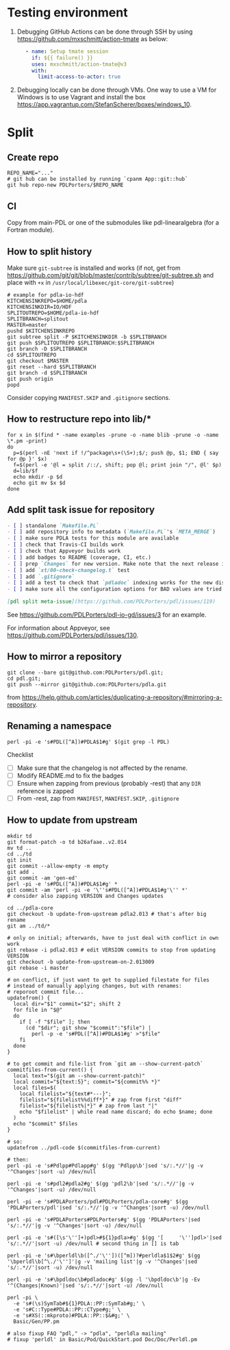 # Testing environment

1. Debugging GitHub Actions can be done through SSH by using
   <https://github.com/mxschmitt/action-tmate> as below:

```yaml
      - name: Setup tmate session
        if: ${{ failure() }}
        uses: mxschmitt/action-tmate@v3
        with:
          limit-access-to-actor: true
```

2. Debugging locally can be done through VMs. One way to use a VM for Windows
   is to use Vagrant and install the box
   <https://app.vagrantup.com/StefanScherer/boxes/windows_10>.

# Split

## Create repo

```
REPO_NAME="..."
# git hub can be installed by running `cpanm App::git::hub`
git hub repo-new PDLPorters/$REPO_NAME
```

## CI

Copy from main-PDL or one of the submodules like pdl-linearalgebra (for a Fortran module).

## How to split history
Make sure `git-subtree` is installed and works (if not, get from
https://github.com/git/git/blob/master/contrib/subtree/git-subtree.sh and place
with `+x` in `/usr/local/libexec/git-core/git-subtree`)
```shell
# example for pdla-io-hdf
KITCHENSINKREPO=$HOME/pdla
KITCHENSINKDIR=IO/HDF
SPLITOUTREPO=$HOME/pdla-io-hdf
SPLITBRANCH=splitout
MASTER=master
pushd $KITCHENSINKREPO
git subtree split -P $KITCHENSINKDIR -b $SPLITBRANCH
git push $SPLITOUTREPO $SPLITBRANCH:$SPLITBRANCH
git branch -D $SPLITBRANCH
cd $SPLITOUTREPO
git checkout $MASTER
git reset --hard $SPLITBRANCH
git branch -d $SPLITBRANCH
git push origin
popd
```

Consider copying `MANIFEST.SKIP` and `.gitignore` sections.

## How to restructure repo into lib/*
```
for x in $(find * -name examples -prune -o -name blib -prune -o -name \*.pm -print)
do
  p=$(perl -nE 'next if !/^package\s+(\S+);$/; push @p, $1; END { say for @p }' $x)
  f=$(perl -e '@l = split /::/, shift; pop @l; print join "/", @l' $p)
  d=lib/$f
  echo mkdir -p $d
  echo git mv $x $d
done
```

## Add split task issue for repository

```markdown
- [ ] standalone `Makefile.PL`
- [ ] add repository info to metadata (`Makefile.PL`'s `META_MERGE`)
- [ ] make sure PDLA tests for this module are available
- [ ] check that Travis-CI builds work
- [ ] check that Appveyor builds work
- [ ] add badges to README (coverage, CI, etc.)
- [ ] prep `Changes` for new version. Make note that the next release is its own repo and distro
- [ ] add `xt/00-check-changelog.t` test
- [ ] add `.gitignore`
- [ ] add a test to check that `pdladoc` indexing works for the new dist
- [ ] make sure all the configuration options for BAD values are tried by Travis-CI (settings are in `perldl.conf`)

[pdl split meta-issue](https://github.com/PDLPorters/pdl/issues/119)
```

See <https://github.com/PDLPorters/pdl-io-gd/issues/3> for an example.

For information about Appveyor, see <https://github.com/PDLPorters/pdl/issues/130>.

## How to mirror a repository

```shell
git clone --bare git@github.com:PDLPorters/pdl.git;
cd pdl.git;
git push --mirror git@github.com:PDLPorters/pdla.git
```

from <https://help.github.com/articles/duplicating-a-repository/#mirroring-a-repository>.

## Renaming a namespace

```shell
perl -pi -e 's#PDL([^A])#PDLA$1#g' $(git grep -l PDL)
```

Checklist

- [ ] Make sure that the changelog is not affected by the rename.
- [ ] Modify README.md to fix the badges
- [ ] Ensure when zapping from previous (probably -rest) that any `DIR` reference is zapped
- [ ] From -rest, zap from `MANIFEST`, `MANIFEST.SKIP`, `.gitignore`

## How to update from upstream

```shell
mkdir td
git format-patch -o td b26afaae..v2.014
mv td ..
cd ../td
git init
git commit --allow-empty -m empty
git add .
git commit -am 'gen-ed'
perl -pi -e 's#PDL([^A])#PDLA$1#g' *
git commit -am 'perl -pi -e '\''s#PDL([^A])#PDLA$1#g'\'' *'
# consider also zapping VERSION and Changes updates

cd ../pdla-core
git checkout -b update-from-upstream pdla2.013 # that's after big rename
git am ../td/*

# only on initial; afterwards, have to just deal with conflict in own work
git rebase -i pdla2.013 # edit VERSION commits to stop from updating VERSION
git checkout -b update-from-upstream-on-2.013009
git rebase -i master

# on conflict, if just want to get to supplied filestate for files
# instead of manually applying changes, but with renames:
# reporoot commit file...
updatefrom() {
  local dir="$1" commit="$2"; shift 2
  for file in "$@"
  do
    if [ -f "$file" ]; then
      (cd "$dir"; git show "$commit":"$file") |
        perl -p -e 's#PDL([^A])#PDLA$1#g' >"$file"
    fi
  done
}

# to get commit and file-list from `git am --show-current-patch`
commitfiles-from-current() {
  local text="$(git am --show-current-patch)"
  local commit="${text:5}"; commit="${commit%% *}"
  local files=$(
    local filelist="${text#*---}";
    filelist="${filelist%%diff*}" # zap from first "diff"
    filelist="${filelist%|*}" # zap from last "|"
    echo "$filelist" | while read name discard; do echo $name; done
  )
  echo "$commit" $files
}

# so:
updatefrom ../pdl-code $(commitfiles-from-current)

# then:
perl -pi -e 's#Pdlpp#Pdlapp#g' $(gg 'Pdlpp\b'|sed 's/:.*//'|g -v '^Changes'|sort -u) /dev/null

perl -pi -e 's#pdl2#pdla2#g' $(gg 'pdl2\b'|sed 's/:.*//'|g -v '^Changes'|sort -u) /dev/null

perl -pi -e 's#PDLAPorters/pdl#PDLPorters/pdla-core#g' $(gg 'PDLAPorters/pdl'|sed 's/:.*//'|g -v '^Changes'|sort -u) /dev/null

perl -pi -e 's#PDLAPorters#PDLPorters#g' $(gg 'PDLAPorters'|sed 's/:.*//'|g -v '^Changes'|sort -u) /dev/null

perl -pi -e 's#([\s'\'']+)pdl>#${1}pdla>#g' $(gg '[     '\'']pdl>'|sed 's/:.*//'|sort -u) /dev/null # second thing in [] is tab

perl -pi -e 's#\bperldl\b([^./'\''])([^m])?#perldla$1$2#g' $(gg '\bperldl\b[^\./'\'']'|g -v 'mailing list'|g -v '^Changes'|sed 's/:.*//'|sort -u) /dev/null

perl -pi -e 's#\bpdldoc\b#pdladoc#g' $(gg -l '\bpdldoc\b'|g -Ev '^(Changes|Known)'|sed 's/:.*//'|sort -u) /dev/null

perl -pi \
  -e 's#(\s)SymTab#${1}PDLA::PP::SymTab#g;' \
  -e 's#C::Type#PDLA::PP::CType#g;' \
  -e 's#XS(::mkproto)#PDLA::PP::$&#g;' \
  Basic/Gen/PP.pm

# also fixup FAQ "pdl," -> "pdla", "perldla mailing"
# fixup 'perldl' in Basic/Pod/QuickStart.pod Doc/Doc/Perldl.pm
```

